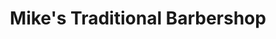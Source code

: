 ---
title: "Mike's Traditional Barbershop"
url: /cottage-grove/mikes-traditional-barbershop/
shop: hairdresser
---